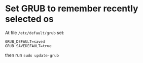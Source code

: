 # Set GRUB to remember recently selected os

At file `/etc/default/grub` set:
```
GRUB_DEFAULT=saved
GRUB_SAVEDEFAULT=true
```
then run `sudo update-grub`
